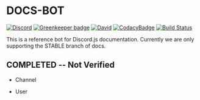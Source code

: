 # DOCS-BOT

[![Discord](https://discordapp.com/api/guilds/319549200238903306/embed.png)](https://discord.gg/pD4ffAV)
[![Greenkeeper badge](https://badges.greenkeeper.io/Odinthewanderer/docs-bot.svg)](https://greenkeeper.io/)
[![David](https://img.shields.io/david/Odinthewanderer/docs-bot.svg?maxAge=3600)](https://david-dm.org/Odinthewanderer/docs-bot)
[![CodacyBadge](https://api.codacy.com/project/badge/Grade/5a97b1df1a8e4fc3b48393b0a58fa86b)](https://www.codacy.com/app/Odinthewanderer/docs-bot?utm_source=github.com&amp;utm_medium=referral&amp;utm_content=Odinthewanderer/docs-bot&amp;utm_campaign=Badge_Grade)
[![Build Status](https://travis-ci.org/Odinthewanderer/docs-bot.svg?branch=master)](https://travis-ci.org/Odinthewanderer/docs-bot)

This is a reference bot for Discord.js documentation. Currently we are only supporting the STABLE branch of docs.

## COMPLETED -- Not Verified
- Channel

- User
